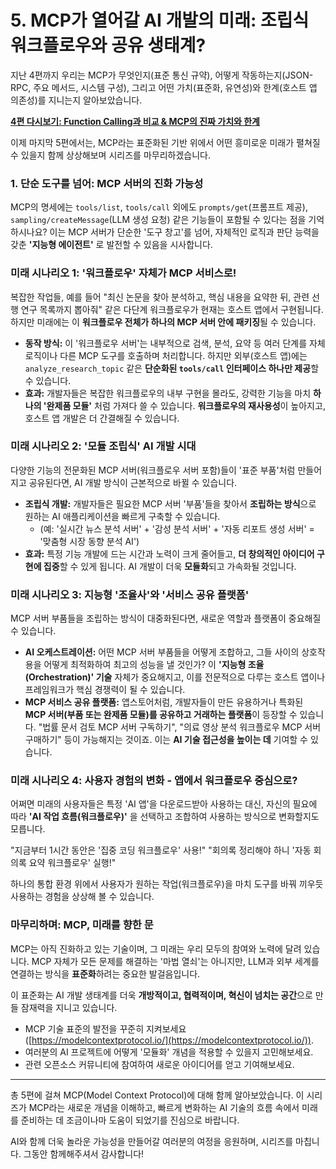 # 5. MCP가 열어갈 AI 개발의 미래: 조립식 워크플로우와 공유 생태계?

지난 4편까지 우리는 MCP가 무엇인지(표준 통신 규약), 어떻게 작동하는지(JSON-RPC, 주요 메서드, 시스템 구성), 그리고 어떤 가치(표준화, 유연성)와 한계(호스트 앱 의존성)를 지니는지 알아보았습니다.

**[4편 다시보기: Function Calling과 비교 & MCP의 진짜 가치와 한계](part4.md)**

이제 마지막 5편에서는, MCP라는 표준화된 기반 위에서 어떤 흥미로운 미래가 펼쳐질 수 있을지 함께 상상해보며 시리즈를 마무리하겠습니다.

### 1. 단순 도구를 넘어: MCP 서버의 진화 가능성

MCP의 명세에는 `tools/list`, `tools/call` 외에도 `prompts/get`(프롬프트 제공), `sampling/createMessage`(LLM 생성 요청) 같은 기능들이 포함될 수 있다는 점을 기억하시나요? 이는 MCP 서버가 단순한 '도구 창고'를 넘어, 자체적인 로직과 판단 능력을 갖춘 **'지능형 에이전트'** 로 발전할 수 있음을 시사합니다.

### 미래 시나리오 1: '워크플로우' 자체가 MCP 서비스로!

복잡한 작업들, 예를 들어 "최신 논문을 찾아 분석하고, 핵심 내용을 요약한 뒤, 관련 선행 연구 목록까지 뽑아줘" 같은 다단계 워크플로우가 현재는 호스트 앱에서 구현됩니다. 하지만 미래에는 이 **워크플로우 전체가 하나의 MCP 서버 안에 패키징**될 수 있습니다.

* **동작 방식:** 이 '워크플로우 서버'는 내부적으로 검색, 분석, 요약 등 여러 단계를 자체 로직이나 다른 MCP 도구를 호출하며 처리합니다. 하지만 외부(호스트 앱)에는 `analyze_research_topic` 같은 **단순화된 `tools/call` 인터페이스 하나만 제공**할 수 있습니다.
* **효과:** 개발자들은 복잡한 워크플로우의 내부 구현을 몰라도, 강력한 기능을 마치 **하나의 '완제품 모듈'** 처럼 가져다 쓸 수 있습니다. **워크플로우의 재사용성**이 높아지고, 호스트 앱 개발은 더 간결해질 수 있습니다.

### 미래 시나리오 2: '모듈 조립식' AI 개발 시대

다양한 기능의 전문화된 MCP 서버(워크플로우 서버 포함)들이 '표준 부품'처럼 만들어지고 공유된다면, AI 개발 방식이 근본적으로 바뀔 수 있습니다.

* **조립식 개발:** 개발자들은 필요한 MCP 서버 '부품'들을 찾아서 **조립하는 방식**으로 원하는 AI 애플리케이션을 빠르게 구축할 수 있습니다.
    * (예: '실시간 뉴스 분석 서버' + '감성 분석 서버' + '자동 리포트 생성 서버' = '맞춤형 시장 동향 분석 AI')
* **효과:** 특정 기능 개발에 드는 시간과 노력이 크게 줄어들고, **더 창의적인 아이디어 구현에 집중**할 수 있게 됩니다. AI 개발이 더욱 **모듈화**되고 가속화될 것입니다.

### 미래 시나리오 3: 지능형 '조율사'와 '서비스 공유 플랫폼'

MCP 서버 부품들을 조립하는 방식이 대중화된다면, 새로운 역할과 플랫폼이 중요해질 수 있습니다.

* **AI 오케스트레이션:** 어떤 MCP 서버 부품들을 어떻게 조합하고, 그들 사이의 상호작용을 어떻게 최적화하여 최고의 성능을 낼 것인가? 이 **'지능형 조율(Orchestration)' 기술** 자체가 중요해지고, 이를 전문적으로 다루는 호스트 앱이나 프레임워크가 핵심 경쟁력이 될 수 있습니다.
* **MCP 서비스 공유 플랫폼:** 앱스토어처럼, 개발자들이 만든 유용하거나 특화된 **MCP 서버(부품 또는 완제품 모듈)를 공유하고 거래하는 플랫폼**이 등장할 수 있습니다. "법률 문서 검토 MCP 서버 구독하기", "의료 영상 분석 워크플로우 MCP 서버 구매하기" 등이 가능해지는 것이죠. 이는 **AI 기술 접근성을 높이는 데** 기여할 수 있습니다.

### 미래 시나리오 4: 사용자 경험의 변화 - 앱에서 워크플로우 중심으로?

어쩌면 미래의 사용자들은 특정 'AI 앱'을 다운로드받아 사용하는 대신, 자신의 필요에 따라 **'AI 작업 흐름(워크플로우)'** 을 선택하고 조합하여 사용하는 방식으로 변화할지도 모릅니다.

"지금부터 1시간 동안은 '집중 코딩 워크플로우' 사용!"
"회의록 정리해야 하니 '자동 회의록 요약 워크플로우' 실행!"

하나의 통합 환경 위에서 사용자가 원하는 작업(워크플로우)을 마치 도구를 바꿔 끼우듯 사용하는 경험을 상상해 볼 수 있습니다.

### 마무리하며: MCP, 미래를 향한 문

MCP는 아직 진화하고 있는 기술이며, 그 미래는 우리 모두의 참여와 노력에 달려 있습니다. MCP 자체가 모든 문제를 해결하는 '마법 열쇠'는 아니지만, LLM과 외부 세계를 연결하는 방식을 **표준화**하려는 중요한 발걸음입니다.

이 표준화는 AI 개발 생태계를 더욱 **개방적이고, 협력적이며, 혁신이 넘치는 공간**으로 만들 잠재력을 지니고 있습니다.

* MCP 기술 표준의 발전을 꾸준히 지켜보세요 ([https://modelcontextprotocol.io/](https://modelcontextprotocol.io/)).
* 여러분의 AI 프로젝트에 어떻게 '모듈화' 개념을 적용할 수 있을지 고민해보세요.
* 관련 오픈소스 커뮤니티에 참여하여 새로운 아이디어를 얻고 기여해보세요.

---

총 5편에 걸쳐 MCP(Model Context Protocol)에 대해 함께 알아보았습니다. 이 시리즈가 MCP라는 새로운 개념을 이해하고, 빠르게 변화하는 AI 기술의 흐름 속에서 미래를 준비하는 데 조금이나마 도움이 되었기를 진심으로 바랍니다.

AI와 함께 더욱 놀라운 가능성을 만들어갈 여러분의 여정을 응원하며, 시리즈를 마칩니다. 그동안 함께해주셔서 감사합니다! 